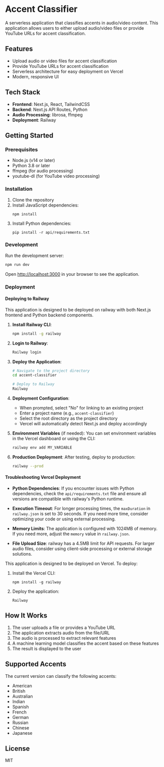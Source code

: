 # Accent Classifier

A serverless application that classifies accents in audio/video content. This application allows users to either upload audio/video files or provide YouTube URLs for accent classification.

## Features

- Upload audio or video files for accent classification
- Provide YouTube URLs for accent classification
- Serverless architecture for easy deployment on Vercel
- Modern, responsive UI

## Tech Stack

- **Frontend**: Next.js, React, TailwindCSS
- **Backend**: Next.js API Routes, Python
- **Audio Processing**: librosa, ffmpeg
- **Deployment**: Railway

## Getting Started

### Prerequisites

- Node.js (v14 or later)
- Python 3.8 or later
- ffmpeg (for audio processing)
- youtube-dl (for YouTube video processing)

### Installation

1. Clone the repository
2. Install JavaScript dependencies:
   ```
   npm install
   ```
3. Install Python dependencies:
   ```
   pip install -r api/requirements.txt
   ```

### Development

Run the development server:

```bash
npm run dev
```

Open [http://localhost:3000](http://localhost:3000) in your browser to see the application.

### Deployment

#### Deploying to Railway

This application is designed to be deployed on railway with both Next.js frontend and Python backend components.

1. **Install Railway CLI**:
   ```bash
   npm install -g railway
   ```

2. **Login to Railway**:
   ```bash
   Railway login
   ```

3. **Deploy the Application**:
   ```bash
   # Navigate to the project directory
   cd accent-classifier
   
   # Deploy to Railway
   Railway
   ```

4. **Deployment Configuration**:
   - When prompted, select "No" for linking to an existing project
   - Enter a project name (e.g., `accent-classifier`)
   - Select the root directory as the project directory
   - Vercel will automatically detect Next.js and deploy accordingly

5. **Environment Variables** (if needed):
   You can set environment variables in the Vercel dashboard or using the CLI:
   ```bash
   railway env add MY_VARIABLE
   ```

6. **Production Deployment**:
   After testing, deploy to production:
   ```bash
   railway --prod
   ```

#### Troubleshooting Vercel Deployment

- **Python Dependencies**: If you encounter issues with Python dependencies, check the `api/requirements.txt` file and ensure all versions are compatible with railway's Python runtime.

- **Execution Timeout**: For longer processing times, the `maxDuration` in `railway.json` is set to 30 seconds. If you need more time, consider optimizing your code or using external processing.

- **Memory Limits**: The application is configured with 1024MB of memory. If you need more, adjust the `memory` value in `railway.json`.

- **File Upload Size**: railway has a 4.5MB limit for API requests. For larger audio files, consider using client-side processing or external storage solutions.

This application is designed to be deployed on Vercel. To deploy:

1. Install the Vercel CLI:
   ```
   npm install -g railway
   ```

2. Deploy the application:
   ```
   Railway
   ```

## How It Works

1. The user uploads a file or provides a YouTube URL
2. The application extracts audio from the file/URL
3. The audio is processed to extract relevant features
4. A machine learning model classifies the accent based on these features
5. The result is displayed to the user

## Supported Accents

The current version can classify the following accents:
- American
- British
- Australian
- Indian
- Spanish
- French
- German
- Russian
- Chinese
- Japanese

## License

MIT
